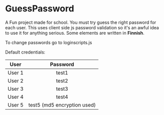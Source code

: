 # GuessPassword
A Fun project made for school. 
You must try guess the right password for each user.
This uses client side js password validation so it's an awful idea to use it for anything serious.
Some elements are written in <b>Finnish</b>.

To change passwords go to loginscripts.js

Default credentials:

| User          | Password                      | 
| ------------- |:----------------------------: |
| User 1        | test1                         |
| User 2        | test2                         |
| User 3        | test3                         |
| User 4        | test4                         |
| User 5        | test5  (md5 encryption used)  |